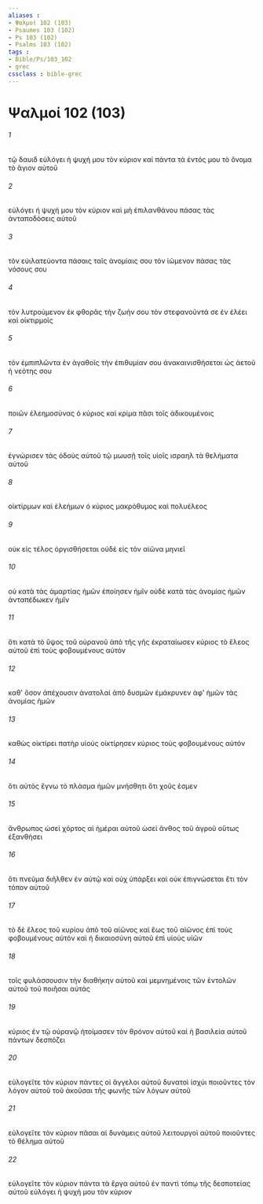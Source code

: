 ```yaml
---
aliases : 
- Ψαλμοί 102 (103)
- Psaumes 103 (102)
- Ps 103 (102)
- Psalms 103 (102)
tags : 
- Bible/Ps/103_102
- grec
cssclass : bible-grec
---
```


# Ψαλμοί 102 (103)

###### 1
τῷ δαυιδ εὐλόγει ἡ ψυχή μου τὸν κύριον καί πάντα τὰ ἐντός μου τὸ ὄνομα τὸ ἅγιον αὐτοῦ
###### 2
εὐλόγει ἡ ψυχή μου τὸν κύριον καὶ μὴ ἐπιλανθάνου πάσας τὰς ἀνταποδόσεις αὐτοῦ
###### 3
τὸν εὐιλατεύοντα πάσαις ταῖς ἀνομίαις σου τὸν ἰώμενον πάσας τὰς νόσους σου
###### 4
τὸν λυτρούμενον ἐκ φθορᾶς τὴν ζωήν σου τὸν στεφανοῦντά σε ἐν ἐλέει καὶ οἰκτιρμοῖς
###### 5
τὸν ἐμπιπλῶντα ἐν ἀγαθοῖς τὴν ἐπιθυμίαν σου ἀνακαινισθήσεται ὡς ἀετοῦ ἡ νεότης σου
###### 6
ποιῶν ἐλεημοσύνας ὁ κύριος καὶ κρίμα πᾶσι τοῖς ἀδικουμένοις
###### 7
ἐγνώρισεν τὰς ὁδοὺς αὐτοῦ τῷ μωυσῇ τοῖς υἱοῖς ισραηλ τὰ θελήματα αὐτοῦ
###### 8
οἰκτίρμων καὶ ἐλεήμων ὁ κύριος μακρόθυμος καὶ πολυέλεος
###### 9
οὐκ εἰς τέλος ὀργισθήσεται οὐδὲ εἰς τὸν αἰῶνα μηνιεῖ
###### 10
οὐ κατὰ τὰς ἁμαρτίας ἡμῶν ἐποίησεν ἡμῖν οὐδὲ κατὰ τὰς ἀνομίας ἡμῶν ἀνταπέδωκεν ἡμῖν
###### 11
ὅτι κατὰ τὸ ὕψος τοῦ οὐρανοῦ ἀπὸ τῆς γῆς ἐκραταίωσεν κύριος τὸ ἔλεος αὐτοῦ ἐπὶ τοὺς φοβουμένους αὐτόν
###### 12
καθ' ὅσον ἀπέχουσιν ἀνατολαὶ ἀπὸ δυσμῶν ἐμάκρυνεν ἀφ' ἡμῶν τὰς ἀνομίας ἡμῶν
###### 13
καθὼς οἰκτίρει πατὴρ υἱούς οἰκτίρησεν κύριος τοὺς φοβουμένους αὐτόν
###### 14
ὅτι αὐτὸς ἔγνω τὸ πλάσμα ἡμῶν μνήσθητι ὅτι χοῦς ἐσμεν
###### 15
ἄνθρωπος ὡσεὶ χόρτος αἱ ἡμέραι αὐτοῦ ὡσεὶ ἄνθος τοῦ ἀγροῦ οὕτως ἐξανθήσει
###### 16
ὅτι πνεῦμα διῆλθεν ἐν αὐτῷ καὶ οὐχ ὑπάρξει καὶ οὐκ ἐπιγνώσεται ἔτι τὸν τόπον αὐτοῦ
###### 17
τὸ δὲ ἔλεος τοῦ κυρίου ἀπὸ τοῦ αἰῶνος καὶ ἕως τοῦ αἰῶνος ἐπὶ τοὺς φοβουμένους αὐτόν καὶ ἡ δικαιοσύνη αὐτοῦ ἐπὶ υἱοὺς υἱῶν
###### 18
τοῖς φυλάσσουσιν τὴν διαθήκην αὐτοῦ καὶ μεμνημένοις τῶν ἐντολῶν αὐτοῦ τοῦ ποιῆσαι αὐτάς
###### 19
κύριος ἐν τῷ οὐρανῷ ἡτοίμασεν τὸν θρόνον αὐτοῦ καὶ ἡ βασιλεία αὐτοῦ πάντων δεσπόζει
###### 20
εὐλογεῖτε τὸν κύριον πάντες οἱ ἄγγελοι αὐτοῦ δυνατοὶ ἰσχύι ποιοῦντες τὸν λόγον αὐτοῦ τοῦ ἀκοῦσαι τῆς φωνῆς τῶν λόγων αὐτοῦ
###### 21
εὐλογεῖτε τὸν κύριον πᾶσαι αἱ δυνάμεις αὐτοῦ λειτουργοὶ αὐτοῦ ποιοῦντες τὸ θέλημα αὐτοῦ
###### 22
εὐλογεῖτε τὸν κύριον πάντα τὰ ἔργα αὐτοῦ ἐν παντὶ τόπῳ τῆς δεσποτείας αὐτοῦ εὐλόγει ἡ ψυχή μου τὸν κύριον
